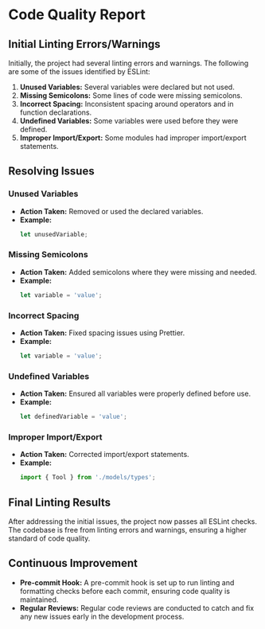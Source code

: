# Code Quality Report

## Initial Linting Errors/Warnings

Initially, the project had several linting errors and warnings. The following are some of the issues identified by ESLint:

1. **Unused Variables:** Several variables were declared but not used.
2. **Missing Semicolons:** Some lines of code were missing semicolons.
3. **Incorrect Spacing:** Inconsistent spacing around operators and in function declarations.
4. **Undefined Variables:** Some variables were used before they were defined.
5. **Improper Import/Export:** Some modules had improper import/export statements.

## Resolving Issues

### Unused Variables

- **Action Taken:** Removed or used the declared variables.
- **Example:**
  ```typescript
  let unusedVariable; 
  ```

### Missing Semicolons

- **Action Taken:** Added semicolons where they were missing and needed.
- **Example:**
  ```typescript
  let variable = 'value'; 
  ```

### Incorrect Spacing

- **Action Taken:** Fixed spacing issues using Prettier.
- **Example:**
  ```typescript
  let variable = 'value'; 
  ```

### Undefined Variables

- **Action Taken:** Ensured all variables were properly defined before use.
- **Example:**
  ```typescript
  let definedVariable = 'value'; 
  ```

### Improper Import/Export

- **Action Taken:** Corrected import/export statements.
- **Example:**
  ```typescript
  import { Tool } from './models/types'; 
  ```

## Final Linting Results

After addressing the initial issues, the project now passes all ESLint checks. The codebase is free from linting errors and warnings, ensuring a higher standard of code quality.

## Continuous Improvement

- **Pre-commit Hook:** A pre-commit hook is set up to run linting and formatting checks before each commit, ensuring code quality is maintained.
- **Regular Reviews:** Regular code reviews are conducted to catch and fix any new issues early in the development process.